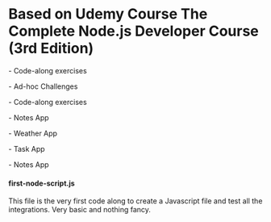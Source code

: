 # Based on Udemy Course The Complete Node.js Developer Course (3rd Edition)

<p>- Code-along exercises</p>
<p>- Ad-hoc Challenges</p>
<p>- Code-along exercises</p>
<p>- Notes App</p>
<p>- Weather App</p>
<p>- Task App</p>
<p>- Notes App</p>


#### first-node-script.js
<p> This file is the very first code along to create a Javascript file and test all the integrations. Very basic and nothing fancy. </p>
